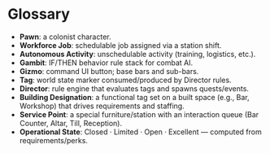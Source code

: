 # Glossary
- **Pawn**: a colonist character.
- **Workforce Job**: schedulable job assigned via a station shift.
- **Autonomous Activity**: unschedulable activity (training, logistics, etc.).
- **Gambit**: IF/THEN behavior rule stack for combat AI.
- **Gizmo**: command UI button; base bars and sub-bars.
- **Tag**: world state marker consumed/produced by Director rules.
- **Director**: rule engine that evaluates tags and spawns quests/events.
- **Building Designation**: a functional tag set on a built space (e.g., Bar, Workshop) that drives requirements and staffing.
- **Service Point**: a special furniture/station with an interaction queue (Bar Counter, Altar, Till, Reception).
- **Operational State**: Closed · Limited · Open · Excellent — computed from requirements/perks.

